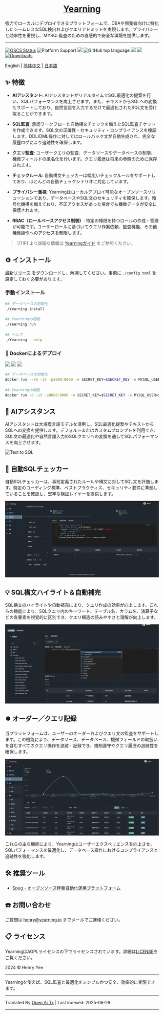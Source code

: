 <div align="center">

<h1 style="border-bottom: none">
    <b><a href="https://next.yearning.io">Yearning</a></b><br />
</h1>
</div>

強力でローカルにデプロイできるプラットフォームで、DBAや開発者向けに特化したシームレスなSQL検出およびクエリアドミットを実現します。プライバシーと効率性を重視し、MYSQL監査のための直感的で安全な環境を提供します。

---
[![OSCS Status](https://www.oscs1024.com/platform/badge/cookieY/Yearning.svg?size=small)](https://www.murphysec.com/dr/nDuoncnUbuFMdrZsh7)
![Platform Support](https://img.shields.io/badge/-x86_x64%20ARM%20Supports%20%E2%86%92-rgb(84,56,255)?style=flat-square&logoColor=white&logo=linux)
[![][github-license-shield]][github-license-link]
![GitHub top language](https://img.shields.io/github/languages/top/cookieY/Yearning?color=369eff&label=golang&labelColor=black&logo=golang&logoColor=white&style=flat-square)
[![][github-forks-shield]][github-forks-link]
[![][github-stars-shield]][github-stars-link]
[![Downloads](https://img.shields.io/github/downloads/cookieY/Yearning/total?labelColor=black&logo=download&logoColor=white&style=flat-square)](https://github.com/cookieY/Yearning/releases/latest)

English | [简体中文](https://raw.githubusercontent.com/cookieY/Yearning/next/README.zh-CN.md) | [日本語](https://raw.githubusercontent.com/cookieY/Yearning/next/README.ja-JP.md)

## ✨ 特徴

- **AIアシスタント**: AIアシスタントがリアルタイムでSQL最適化の提案を行い、SQLパフォーマンスを向上させます。また、テキストからSQLへの変換もサポートしており、自然言語を入力するだけで最適化されたSQL文を受け取ることができます。

- **SQL監査**: 承認ワークフローと自動構文チェックを備えたSQL監査チケットを作成できます。SQL文の正確性・セキュリティ・コンプライアンスを検証します。DDL/DML操作に対してはロールバック文が自動生成され、完全な履歴ログにより追跡性を確保します。

- **クエリ監査**: ユーザークエリの監査、データソースやデータベースの制限、機微フィールドの匿名化を行います。クエリ履歴は将来の参照のために保存されます。

- **チェックルール**: 自動構文チェッカーは幅広いチェックルールをサポートしており、ほとんどの自動チェックシナリオに対応しています。

- **プライバシー重視**: Yearningはローカルデプロイ可能なオープンソースソリューションであり、データベースやSQL文のセキュリティを確保します。暗号化機構を備えており、不正アクセスがあった場合でも機微データが安全に保護されます。

- **RBAC（ロールベースアクセス制御）**: 特定の権限を持つロールの作成・管理が可能です。ユーザーロールに基づいてクエリ作業依頼、監査機能、その他機微操作へのアクセスを制限します。

> \[!TIP]
> より詳細な情報は [Yearningガイド](https://next.yearning.io) をご参照ください。


## ⚙️ インストール

[最新リリース](https://github.com/cookieY/Yearning/releases/latest) をダウンロードし、解凍してください。事前に `./config.toml` を設定しておく必要があります。

### 手動インストール

```bash
## データベースの初期化
./Yearning install

## Yearningの起動
./Yearning run

## ヘルプ
./Yearning --help
```

### 🚀 Dockerによるデプロイ
[![][docker-release-shield]][docker-release-link]
[![][docker-size-shield]][docker-size-link]
[![][docker-pulls-shield]][docker-pulls-link]
```bash
## データベースの初期化
docker run --rm -it -p8000:8000 -e SECRET_KEY=$SECRET_KEY -e MYSQL_USER=$MYSQL_USER -e MYSQL_ADDR=$MYSQL_ADDR -e MYSQL_PASSWORD=$MYSQL_PASSWORD -e MYSQL_DB=$Yearning_DB -e Y_LANG=zh_CN yeelabs/yearning "/opt/Yearning install"

## Yearningの起動
docker run -d -it -p8000:8000 -e SECRET_KEY=$SECRET_KEY -e MYSQL_USER=$MYSQL_USER -e MYSQL_ADDR=$MYSQL_ADDR -e MYSQL_PASSWORD=$MYSQL_PASSWORD -e MYSQL_DB=$Yearning_DB -e Y_LANG=zh_CN yeelabs/yearning
```
## 🤖 AIアシスタンス

AIアシスタントは大規模言語モデルを活用し、SQL最適化提案やテキストからSQLへの変換を提供します。デフォルトまたはカスタムプロンプトを利用でき、SQL文の最適化や自然言語入力のSQLクエリへの変換を通してSQLパフォーマンスを向上させます。

![Text to SQL](https://raw.githubusercontent.com/cookieY/Yearning/next/img/text2sql.jpg)

## 🔖 自動SQLチェッカー

自動SQLチェッカーは、事前定義されたルールや構文に対してSQL文を評価します。特定のコーディング標準、ベストプラクティス、セキュリティ要件に準拠していることを確認し、堅牢な検証レイヤーを提供します。

![SQL Audit](https://raw.githubusercontent.com/cookieY/Yearning/next/img/audit.png)

## 💡 SQL構文ハイライト＆自動補完

SQL構文のハイライトや自動補完により、クエリ作成の効率が向上します。これらの機能により、SQLクエリ内のキーワード、テーブル名、カラム名、演算子などの各要素を視覚的に区別でき、クエリ構造の読みやすさと理解が向上します。

![SQL Query](https://raw.githubusercontent.com/cookieY/Yearning/next/img/query.png)

## ⏺️ オーダー／クエリ記録

当プラットフォームは、ユーザーのオーダーおよびクエリ文の監査をサポートします。この機能により、データソース、データベース、機微フィールドの取扱いを含むすべてのクエリ操作を追跡・記録でき、規制遵守やクエリ履歴の追跡性を確保します。

![Order/Query Record](https://raw.githubusercontent.com/cookieY/Yearning/next/img/record.png)

これらの主な機能により、Yearningはユーザーエクスペリエンスを向上させ、SQLパフォーマンスを最適化し、データベース操作におけるコンプライアンスと追跡性を強化します。

## 🛠️ 推奨ツール

- [Spug - オープンソース軽量自動化運用プラットフォーム](https://github.com/openspug/spug)

## ☎️ お問い合わせ

ご質問は henry@yearning.io までメールでご連絡ください。
## 📋 ライセンス

YearningはAGPLライセンスの下でライセンスされています。詳細は[LICENSE](LICENSE)をご覧ください。

2024 © Henry Yee

---

Yearningを使えば、SQL監査と最適化をシンプルかつ安全、効率的に実現できます。


[docker-pulls-link]: https://hub.docker.com/r/yeelabs/yearning
[docker-pulls-shield]: https://img.shields.io/docker/pulls/yeelabs/yearning?color=45cc11&labelColor=black&style=flat-square
[docker-release-link]: https://hub.docker.com/r/yeelabs/yearning
[docker-release-shield]: https://img.shields.io/docker/v/yeelabs/yearning?color=369eff&label=docker&labelColor=black&logo=docker&logoColor=white&style=flat-square
[docker-size-link]: https://hub.docker.com/r/yeelabs/yearning
[docker-size-shield]: https://img.shields.io/docker/image-size/yeelabs/yearning?color=369eff&labelColor=black&style=flat-square
[github-forks-shield]: https://img.shields.io/github/forks/cookieY/Yearning?color=8ae8ff&labelColor=black&style=flat-square
[github-forks-link]: https://github.com/cookieY/Yearning/network/members
[github-stars-link]: https://github.com/cookieY/Yearning/network/stargazers
[github-stars-shield]: https://img.shields.io/github/stars/cookieY/Yearning?color=ffcb47&labelColor=black&style=flat-square
[github-license-link]: https://github.com/cookieY/Yearning/blob/main/LICENSE
[github-license-shield]: https://img.shields.io/badge/AGPL%203.0-white?labelColor=black&style=flat-square


---


Tranlated By [Open Ai Tx](https://github.com/OpenAiTx/OpenAiTx) | Last indexed: 2025-06-29


---
